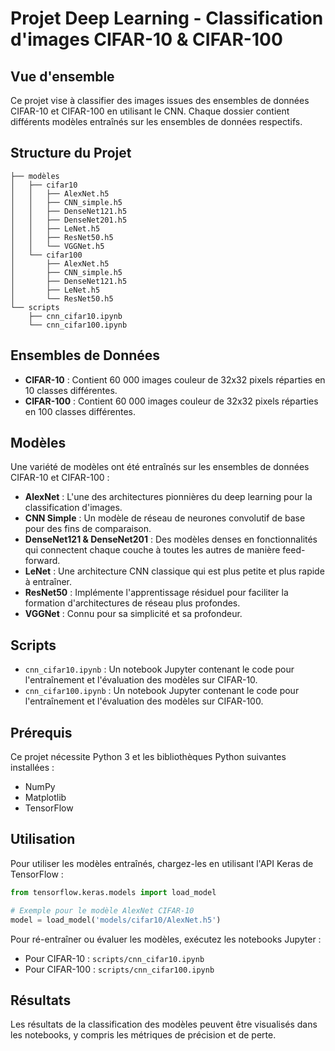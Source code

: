 # Projet Deep Learning - Classification d'images CIFAR-10 & CIFAR-100

## Vue d'ensemble
Ce projet vise à classifier des images issues des ensembles de données CIFAR-10 et CIFAR-100 en utilisant le CNN. Chaque dossier contient différents modèles entraînés sur les ensembles de données respectifs.

## Structure du Projet
```
├── modèles
│   ├── cifar10
│   │   ├── AlexNet.h5
│   │   ├── CNN_simple.h5
│   │   ├── DenseNet121.h5
│   │   ├── DenseNet201.h5
│   │   ├── LeNet.h5
│   │   ├── ResNet50.h5
│   │   └── VGGNet.h5
│   └── cifar100
│       ├── AlexNet.h5
│       ├── CNN_simple.h5
│       ├── DenseNet121.h5
│       ├── LeNet.h5
│       └── ResNet50.h5
└── scripts
    ├── cnn_cifar10.ipynb
    └── cnn_cifar100.ipynb
```

## Ensembles de Données
- **CIFAR-10** : Contient 60 000 images couleur de 32x32 pixels réparties en 10 classes différentes.
- **CIFAR-100** : Contient 60 000 images couleur de 32x32 pixels réparties en 100 classes différentes.

## Modèles
Une variété de modèles ont été entraînés sur les ensembles de données CIFAR-10 et CIFAR-100 :
- **AlexNet** : L'une des architectures pionnières du deep learning pour la classification d'images.
- **CNN Simple** : Un modèle de réseau de neurones convolutif de base pour des fins de comparaison.
- **DenseNet121 & DenseNet201** : Des modèles denses en fonctionnalités qui connectent chaque couche à toutes les autres de manière feed-forward.
- **LeNet** : Une architecture CNN classique qui est plus petite et plus rapide à entraîner.
- **ResNet50** : Implémente l'apprentissage résiduel pour faciliter la formation d'architectures de réseau plus profondes.
- **VGGNet** : Connu pour sa simplicité et sa profondeur.

## Scripts
- `cnn_cifar10.ipynb` : Un notebook Jupyter contenant le code pour l'entraînement et l'évaluation des modèles sur CIFAR-10.
- `cnn_cifar100.ipynb` : Un notebook Jupyter contenant le code pour l'entraînement et l'évaluation des modèles sur CIFAR-100.

## Prérequis
Ce projet nécessite Python 3 et les bibliothèques Python suivantes installées :
- NumPy
- Matplotlib
- TensorFlow

## Utilisation
Pour utiliser les modèles entraînés, chargez-les en utilisant l'API Keras de TensorFlow :
```python
from tensorflow.keras.models import load_model

# Exemple pour le modèle AlexNet CIFAR-10
model = load_model('models/cifar10/AlexNet.h5')
```

Pour ré-entraîner ou évaluer les modèles, exécutez les notebooks Jupyter :
- Pour CIFAR-10 : `scripts/cnn_cifar10.ipynb`
- Pour CIFAR-100 : `scripts/cnn_cifar100.ipynb`

## Résultats
Les résultats de la classification des modèles peuvent être visualisés dans les notebooks, y compris les métriques de précision et de perte.


